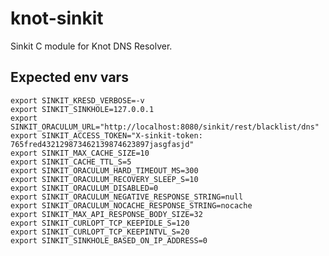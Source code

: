 # knot-sinkit
Sinkit C module for Knot DNS Resolver.

## Expected env vars

    export SINKIT_KRESD_VERBOSE=-v
    export SINKIT_SINKHOLE=127.0.0.1
    export SINKIT_ORACULUM_URL="http://localhost:8080/sinkit/rest/blacklist/dns"
    export SINKIT_ACCESS_TOKEN="X-sinkit-token: 765fred432129873462139874623897jasgfasjd"
    export SINKIT_MAX_CACHE_SIZE=10
    export SINKIT_CACHE_TTL_S=5
    export SINKIT_ORACULUM_HARD_TIMEOUT_MS=300
    export SINKIT_ORACULUM_RECOVERY_SLEEP_S=10
    export SINKIT_ORACULUM_DISABLED=0
    export SINKIT_ORACULUM_NEGATIVE_RESPONSE_STRING=null
    export SINKIT_ORACULUM_NOCACHE_RESPONSE_STRING=nocache
    export SINKIT_MAX_API_RESPONSE_BODY_SIZE=32
    export SINKIT_CURLOPT_TCP_KEEPIDLE_S=120
    export SINKIT_CURLOPT_TCP_KEEPINTVL_S=20
    export SINKIT_SINKHOLE_BASED_ON_IP_ADDRESS=0
